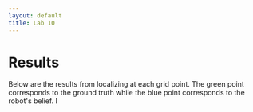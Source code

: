 ```yaml
---
layout: default
title: Lab 10
---
```


# Results

Below are the results from localizing at each grid point. The green point corresponds to the ground truth while the blue point corresponds to the robot's belief. I 
